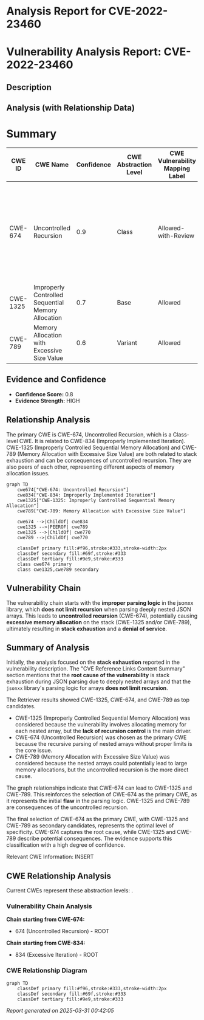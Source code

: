 # Analysis Report for CVE-2022-23460

# Vulnerability Analysis Report: CVE-2022-23460

## Description



## Analysis (with Relationship Data)

# Summary
| CWE ID | CWE Name | Confidence | CWE Abstraction Level | CWE Vulnerability Mapping Label | CWE-Vulnerability Mapping Notes |
|---|---|---|---|---|---|
| CWE-674 | Uncontrolled Recursion | 0.9 | Class | Allowed-with-Review | The parsing logic for arrays does not limit recursion, leading to a stack overflow when parsing deeply nested JSON arrays. |
| CWE-1325 | Improperly Controlled Sequential Memory Allocation | 0.7 | Base | Allowed | Stack exhaustion is a technical impact of the weakness. |
| CWE-789 | Memory Allocation with Excessive Size Value | 0.6 | Variant | Allowed | Stack exhaustion is a technical impact of the weakness. |

## Evidence and Confidence

*   **Confidence Score:** 0.8
*   **Evidence Strength:** HIGH

## Relationship Analysis
The primary CWE is CWE-674, Uncontrolled Recursion, which is a Class-level CWE. It is related to CWE-834 (Improperly Implemented Iteration). CWE-1325 (Improperly Controlled Sequential Memory Allocation) and CWE-789 (Memory Allocation with Excessive Size Value) are both related to stack exhaustion and can be consequences of uncontrolled recursion. They are also peers of each other, representing different aspects of memory allocation issues.

```mermaid
graph TD
    cwe674["CWE-674: Uncontrolled Recursion"]
    cwe834["CWE-834: Improperly Implemented Iteration"]
    cwe1325["CWE-1325: Improperly Controlled Sequential Memory Allocation"]
    cwe789["CWE-789: Memory Allocation with Excessive Size Value"]

    cwe674 -->|ChildOf| cwe834
    cwe1325 -->|PEEROF| cwe789
    cwe1325 -->|ChildOf| cwe770
    cwe789 -->|ChildOf| cwe770
    
    classDef primary fill:#f96,stroke:#333,stroke-width:2px
    classDef secondary fill:#69f,stroke:#333
    classDef tertiary fill:#9e9,stroke:#333
    class cwe674 primary
    class cwe1325,cwe789 secondary
```

## Vulnerability Chain
The vulnerability chain starts with the **improper parsing logic** in the jsonxx library, which **does not limit recursion** when parsing deeply nested JSON arrays. This leads to **uncontrolled recursion** (CWE-674), potentially causing **excessive memory allocation** on the stack (CWE-1325 and/or CWE-789), ultimately resulting in **stack exhaustion** and a **denial of service**.

## Summary of Analysis
Initially, the analysis focused on the **stack exhaustion** reported in the vulnerability description. The "CVE Reference Links Content Summary" section mentions that the **root cause of the vulnerability** is stack exhaustion during JSON parsing due to deeply nested arrays and that the `jsonxx` library's parsing logic for arrays **does not limit recursion**.

The Retriever results showed CWE-1325, CWE-674, and CWE-789 as top candidates.

*   CWE-1325 (Improperly Controlled Sequential Memory Allocation) was considered because the vulnerability involves allocating memory for each nested array, but the **lack of recursion control** is the main driver.
*   CWE-674 (Uncontrolled Recursion) was chosen as the primary CWE because the recursive parsing of nested arrays without proper limits is the core issue.
*   CWE-789 (Memory Allocation with Excessive Size Value) was considered because the nested arrays could potentially lead to large memory allocations, but the uncontrolled recursion is the more direct cause.

The graph relationships indicate that CWE-674 can lead to CWE-1325 and CWE-789. This reinforces the selection of CWE-674 as the primary CWE, as it represents the initial **flaw** in the parsing logic. CWE-1325 and CWE-789 are consequences of the uncontrolled recursion.

The final selection of CWE-674 as the primary CWE, with CWE-1325 and CWE-789 as secondary candidates, represents the optimal level of specificity. CWE-674 captures the root cause, while CWE-1325 and CWE-789 describe potential consequences. The evidence supports this classification with a high degree of confidence.

Relevant CWE Information:
INSERT


## CWE Relationship Analysis

Current CWEs represent these abstraction levels: .


### Vulnerability Chain Analysis

**Chain starting from CWE-674:**
- 674 (Uncontrolled Recursion) - ROOT


**Chain starting from CWE-834:**
- 834 (Excessive Iteration) - ROOT



### CWE Relationship Diagram

```mermaid
graph TD
    classDef primary fill:#f96,stroke:#333,stroke-width:2px
    classDef secondary fill:#69f,stroke:#333
    classDef tertiary fill:#9e9,stroke:#333
```



*Report generated on 2025-03-31 00:42:05*
